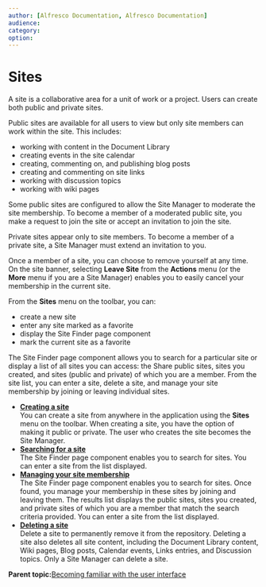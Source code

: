 ```yaml
---
author: [Alfresco Documentation, Alfresco Documentation]
audience: 
category: 
option: 
---
```


# Sites

A site is a collaborative area for a unit of work or a project. Users can create both public and private sites.

Public sites are available for all users to view but only site members can work within the site. This includes:

-   working with content in the Document Library
-   creating events in the site calendar
-   creating, commenting on, and publishing blog posts
-   creating and commenting on site links
-   working with discussion topics
-   working with wiki pages

Some public sites are configured to allow the Site Manager to moderate the site membership. To become a member of a moderated public site, you make a request to join the site or accept an invitation to join the site.

Private sites appear only to site members. To become a member of a private site, a Site Manager must extend an invitation to you.

Once a member of a site, you can choose to remove yourself at any time. On the site banner, selecting **Leave Site** from the **Actions** menu \(or the **More** menu if you are a Site Manager\) enables you to easily cancel your membership in the current site.

From the **Sites** menu on the toolbar, you can:

-   create a new site
-   enter any site marked as a favorite
-   display the Site Finder page component
-   mark the current site as a favorite

The Site Finder page component allows you to search for a particular site or display a list of all sites you can access: the Share public sites, sites you created, and sites \(public and private\) of which you are a member. From the site list, you can enter a site, delete a site, and manage your site membership by joining or leaving individual sites.

-   **[Creating a site](../tasks/sites-create.md)**  
You can create a site from anywhere in the application using the **Sites** menu on the toolbar. When creating a site, you have the option of making it public or private. The user who creates the site becomes the Site Manager.
-   **[Searching for a site](../tasks/sites-search.md)**  
The Site Finder page component enables you to search for sites. You can enter a site from the list displayed.
-   **[Managing your site membership](../tasks/sites-manage.md)**  
The Site Finder page component enables you to search for sites. Once found, you manage your membership in these sites by joining and leaving them. The results list displays the public sites, sites you created, and private sites of which you are a member that match the search criteria provided. You can enter a site from the list displayed.
-   **[Deleting a site](../tasks/sites-delete.md)**  
Delete a site to permanently remove it from the repository. Deleting a site also deletes all site content, including the Document Library content, Wiki pages, Blog posts, Calendar events, Links entries, and Discussion topics. Only a Site Manager can delete a site.

**Parent topic:**[Becoming familiar with the user interface](../concepts/ui-description.md)

